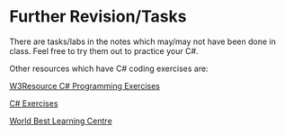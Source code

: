 # Further Revision/Tasks

There are tasks/labs in the notes which may/may not have been done in class. Feel free to try them out to practice your C#.

Other resources which have C# coding exercises are:

[W3Resource C# Programming Exercises](http://www.w3resource.com/csharp-exercises/)

[C# Exercises](http://people.cs.aau.dk/~bt/JAVA-CSHARP/CSharpExercises.pdf)

[World Best Learning Centre](http://www.worldbestlearningcenter.com/index_files/csharp-variables-exercises.htm)